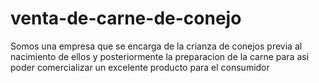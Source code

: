 # venta-de-carne-de-conejo
Somos una empresa que se encarga de la crianza de conejos previa al nacimiento de ellos y posteriormente la preparacion de la carne para asi poder comercializar un excelente producto para el consumidor
